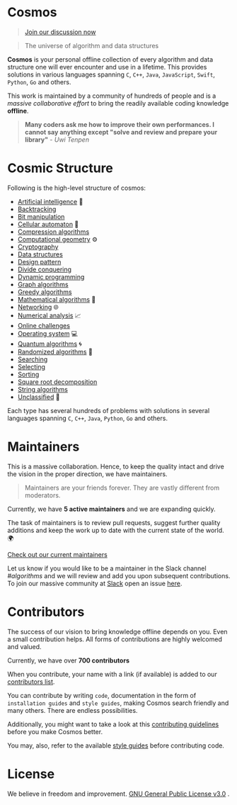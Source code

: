 # Cosmos

> [Join our discussion now](https://discourse.opengenus.org/) 

> The universe of algorithm and data structures

**Cosmos** is your personal offline collection of every algorithm and data structure one will ever encounter and use in a lifetime. This provides solutions in various languages spanning `C`, `C++`, `Java`, `JavaScript`, `Swift`, `Python`, `Go` and others.

This work is maintained by a community of hundreds of people and is a _massive collaborative effort_ to bring the readily available coding knowledge **offline**.

> **Many coders ask me how to improve their own performances. I cannot say anything except "solve and review and prepare your library"** - _Uwi Tenpen_

# Cosmic Structure

Following is the high-level structure of cosmos:
* [Artificial intelligence](/code/artificial_intelligence) :robot:
* [Backtracking](/code/backtracking)
* [Bit manipulation](/code/bit_manipulation)
* [Cellular automaton](/code/cellular_automaton) 🐚
* [Compression algorithms](/code/compression)
* [Computational geometry](/code/computational_geometry) :gear:
* [Cryptography](/code/cryptography)
* [Data structures](/code/data_structures)
* [Design pattern](/code/design_pattern)
* [Divide conquering](/code/divide_conquer)
* [Dynamic programming](/code/dynamic_programming)
* [Graph algorithms](/code/graph_algorithms)
* [Greedy algorithms](/code/greedy_algorithms)
* [Mathematical algorithms](/code/mathematical_algorithms)  :1234:
* [Networking](/code/networking)  :globe_with_meridians:
* [Numerical analysis](/code/numerical_analysis)  :chart_with_upwards_trend:
* [Online challenges](/code/online_challenges)
* [Operating system](/code/operating_system) 💻
* [Quantum algorithms](/code/quantum_algorithms)  :cyclone:
* [Randomized algorithms](/code/randomized_algorithms)  :slot_machine:
* [Searching](/code/search)
* [Selecting](/code/selection_algorithms)
* [Sorting](/code/sorting)
* [Square root decomposition](/code/square_root_decomposition)
* [String algorithms](/code/string_algorithms)
* [Unclassified](/code/unclassified) 👻

Each type has several hundreds of problems with solutions in several languages spanning `C`, `C++`, `Java`, `Python`, `Go` and others.

# Maintainers

This is a massive collaboration. Hence, to keep the quality intact and drive the vision in the proper direction, we have maintainers.

> Maintainers are your friends forever. They are vastly different from moderators.

Currently, we have **5 active maintainers** and we are expanding quickly.

The task of maintainers is to review pull requests, suggest further quality additions and keep the work up to date with the current state of the world. 🌍

[Check out our current maintainers](https://github.com/OpenGenus/cosmos/wiki/maintainers)

Let us know if you would like to be a maintainer in the Slack channel *#algorithms* and we will review and add you upon subsequent contributions. To join our massive community at [Slack](https://opengenus.slack.com) open an issue [here](https://github.com/OpenGenus/OpenGenus-Slack).

# Contributors

The success of our vision to bring knowledge offline depends on you. Even a small contribution helps. All forms of contributions are highly welcomed and valued.

Currently, we have over **700 contributors**

When you contribute, your name with a link (if available) is added to our [contributors list](https://github.com/OpenGenus/cosmos/wiki/contributors).

You can contribute by writing `code`, documentation in the form of `installation guides` and `style guides`, making Cosmos search friendly and many others. There are endless possibilities.

Additionally, you might want to take a look at this [contributing guidelines](https://github.com/OpenGenus/cosmos/wiki/contribute) before you make Cosmos better.

You may, also, refer to the available [style guides](/guides/coding_style) before contributing code.

# License

We believe in freedom and improvement. [GNU General Public License v3.0](https://github.com/OpenGenus/cosmos/blob/master/LICENSE)
.
